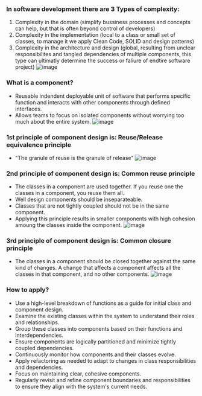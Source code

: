 ### In software development there are 3 Types of complexity: 
1. Complexity in the domain (simplify bussiness processes and concepts can help, but that is often beyond control of developers)
2. Complexity in the implementation (local to a class or small set of classes, to manage it we apply Clean Code, SOLID and design patterns)
3. Complexity in the architecture and design (global, resulting from unclear responsibilites and tangled dependencies of multiple components, this type can ultimatly determine the success or faliure of endtire software project)
![image](https://github.com/p-stojkovski/learning-notes/assets/3589356/ad50bbf4-9cc4-4259-b176-c44397cc8fd8)

### What is a component?
- Reusable indendent deployable unit of software that performs specific function and interacts with other components through defined interfaces.
- Allows teams to focus on isolated components without worrying too much about the entire system.
![image](https://github.com/p-stojkovski/learning-notes/assets/3589356/4067e03c-278c-4883-99de-4e49e37415cd)

### 1st principle of component design is: **Reuse/Release equivalence principle**
- "The granule of reuse is the granule of release"
![image](https://github.com/p-stojkovski/learning-notes/assets/3589356/5e51013b-a530-4b99-9f4e-3b81d5034a3a)

### 2nd principle of component design is: **Common reuse principle**
- The classes in a component are used together. If you reuse one the classes in a component, you reuse them all.
- Well design components should be inseparateable.
- Classes that are not tightly coupled should not be in the same component.
- Applying this principle results in smaller components with high cohesion amoung the classes inside the component.
![image](https://github.com/p-stojkovski/learning-notes/assets/3589356/693e059a-5196-46bc-8fd9-cd4effa04dce)

### 3rd principle of component design is: **Common closure principle**
- The classes in a component should be closed together against the same kind of changes. A change that affects a component affects all the classes in that component, and no other components.
![image](https://github.com/p-stojkovski/learning-notes/assets/3589356/0587274e-065d-42bd-b323-430bbd2e7567)

### How to apply?
- Use a high-level breakdown of functions as a guide for initial class and component design.
- Examine the existing classes within the system to understand their roles and relationships.
- Group these classes into components based on their functions and interdependencies.
- Ensure components are logically partitioned and minimize tightly coupled dependencies.
- Continuously monitor how components and their classes evolve.
- Apply refactoring as needed to adapt to changes in class responsibilities and dependencies.
- Focus on maintaining clear, cohesive components.
- Regularly revisit and refine component boundaries and responsibilities to ensure they align with the system's current needs.


